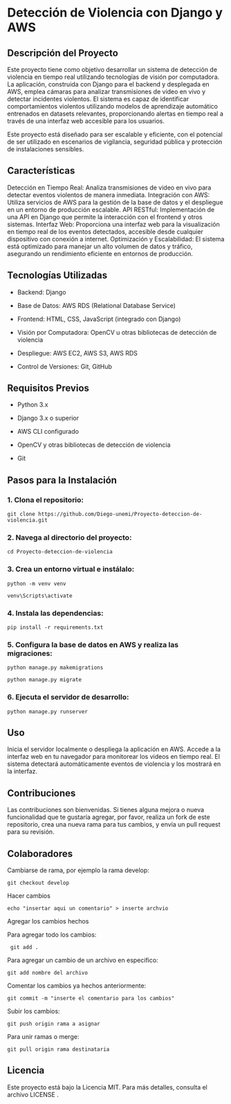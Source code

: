 # Detección de Violencia con Django y AWS
## Descripción del Proyecto
Este proyecto tiene como objetivo desarrollar un sistema de detección de violencia en tiempo real utilizando tecnologías de visión por computadora. La aplicación, construida con Django para el backend y desplegada en AWS, emplea cámaras para analizar transmisiones de video en vivo y detectar incidentes violentos. El sistema es capaz de identificar comportamientos violentos utilizando modelos de aprendizaje automático entrenados en datasets relevantes, proporcionando alertas en tiempo real a través de una interfaz web accesible para los usuarios.

Este proyecto está diseñado para ser escalable y eficiente, con el potencial de ser utilizado en escenarios de vigilancia, seguridad pública y protección de instalaciones sensibles.
## Características
Detección en Tiempo Real: Analiza transmisiones de video en vivo para detectar eventos violentos de manera inmediata.
Integración con AWS: Utiliza servicios de AWS para la gestión de la base de datos y el despliegue en un entorno de producción escalable.
API RESTful: Implementación de una API en Django que permite la interacción con el frontend y otros sistemas.
Interfaz Web: Proporciona una interfaz web para la visualización en tiempo real de los eventos detectados, accesible desde cualquier dispositivo con conexión a internet.
Optimización y Escalabilidad: El sistema está optimizado para manejar un alto volumen de datos y tráfico, asegurando un rendimiento eficiente en entornos de producción.

## Tecnologías Utilizadas
- Backend: Django

- Base de Datos: AWS RDS (Relational Database Service)

- Frontend: HTML, CSS, JavaScript (integrado con Django)

- Visión por Computadora: OpenCV u otras bibliotecas de detección de violencia

- Despliegue: AWS EC2, AWS S3, AWS RDS

- Control de Versiones: Git, GitHub


## Requisitos Previos

- Python 3.x

- Django 3.x o superior

- AWS CLI configurado

- OpenCV y otras bibliotecas de detección de violencia

- Git

## Pasos para la Instalación

### 1. Clona el repositorio:
```
git clone https://github.com/Diego-unemi/Proyecto-deteccion-de-violencia.git
```
### 2. Navega al directorio del proyecto:
```
cd Proyecto-deteccion-de-violencia
```
### 3. Crea un entorno virtual e instálalo:
```
python -m venv venv
```
```
venv\Scripts\activate
```
### 4. Instala las dependencias:
```
pip install -r requirements.txt
```

### 5. Configura la base de datos en AWS y realiza las migraciones:
```
python manage.py makemigrations
```
```
python manage.py migrate
```
### 6. Ejecuta el servidor de desarrollo:
```
python manage.py runserver
```
## Uso
Inicia el servidor localmente o despliega la aplicación en AWS.
Accede a la interfaz web en tu navegador para monitorear los videos en tiempo real.
El sistema detectará automáticamente eventos de violencia y los mostrará en la interfaz.
## Contribuciones
Las contribuciones son bienvenidas. Si tienes alguna mejora o nueva funcionalidad que te gustaría agregar, por favor, realiza un fork de este repositorio, crea una nueva rama para tus cambios, y envía un pull request para su revisión.

## Colaboradores
Cambiarse de rama, por ejemplo la rama develop:
```
git checkout develop
```
Hacer cambios
```
echo "insertar aqui un comentario" > inserte archvio
```
Agregar los cambios hechos

Para agregar todo los cambios:
```
 git add .
```

Para agregar un cambio de un archivo en especifico:
```
git add nombre del archivo
```
Comentar los cambios ya hechos anteriormente:
```
git commit -m "inserte el comentario para los cambios"
```
Subir los cambios:
```
git push origin rama a asignar 
```
Para unir ramas o merge: 
```
git pull origin rama destinataria
```
## Licencia

Este proyecto está bajo la Licencia MIT. Para más detalles, consulta el archivo LICENSE .


